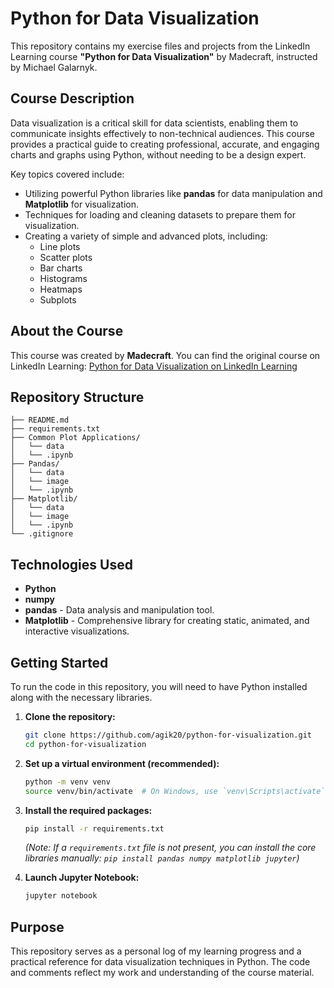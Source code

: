 # Python for Data Visualization

This repository contains my exercise files and projects from the LinkedIn Learning course **"Python for Data Visualization"** by Madecraft, instructed by Michael Galarnyk.

## Course Description

Data visualization is a critical skill for data scientists, enabling them to communicate insights effectively to non-technical audiences. This course provides a practical guide to creating professional, accurate, and engaging charts and graphs using Python, without needing to be a design expert.

Key topics covered include:
*   Utilizing powerful Python libraries like **pandas** for data manipulation and **Matplotlib** for visualization.
*   Techniques for loading and cleaning datasets to prepare them for visualization.
*   Creating a variety of simple and advanced plots, including:
    *   Line plots
    *   Scatter plots
    *   Bar charts
    *   Histograms
    *   Heatmaps
    *   Subplots

## About the Course

This course was created by **Madecraft**. You can find the original course on LinkedIn Learning:
[Python for Data Visualization on LinkedIn Learning](https://www.linkedin.com/learning/python-for-data-visualization)

## Repository Structure

```
├── README.md
├── requirements.txt
├── Common Plot Applications/
│   └── data
│   └── .ipynb
├── Pandas/
│   └── data
│   └── image
│   └── .ipynb
├── Matplotlib/
│   └── data
│   └── image
│   └── .ipynb
└── .gitignore
```

## Technologies Used

*   **Python**
*   **numpy**
*   **pandas** - Data analysis and manipulation tool.
*   **Matplotlib** - Comprehensive library for creating static, animated, and interactive visualizations.

## Getting Started

To run the code in this repository, you will need to have Python installed along with the necessary libraries.

1.  **Clone the repository:**
    ```bash
    git clone https://github.com/agik20/python-for-visualization.git
    cd python-for-visualization
    ```

2.  **Set up a virtual environment (recommended):**
    ```bash
    python -m venv venv
    source venv/bin/activate  # On Windows, use `venv\Scripts\activate`
    ```

3.  **Install the required packages:**
    ```bash
    pip install -r requirements.txt
    ```
    *(Note: If a `requirements.txt` file is not present, you can install the core libraries manually: `pip install pandas numpy matplotlib jupyter`)*

4.  **Launch Jupyter Notebook:**
    ```bash
    jupyter notebook
    ```

## Purpose

This repository serves as a personal log of my learning progress and a practical reference for data visualization techniques in Python. The code and comments reflect my work and understanding of the course material.
